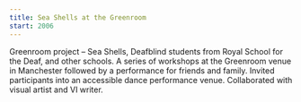 ```yaml
---
title: Sea Shells at the Greenroom
start: 2006
---
```


Greenroom project – Sea Shells, Deafblind students from Royal School for the Deaf, and other schools. A series of workshops at the Greenroom venue in Manchester followed by a performance for friends and family. Invited participants into an accessible dance performance venue. Collaborated with visual artist and VI writer.
